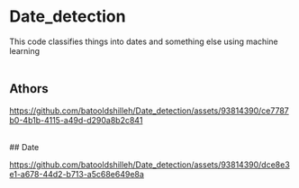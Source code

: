 # Date_detection

This code classifies things into dates and something else using machine learning<br>
<br>
## Athors

https://github.com/batooldshilleh/Date_detection/assets/93814390/ce7787b0-4b1b-4115-a49d-d290a8b2c841

<br>
## Date

https://github.com/batooldshilleh/Date_detection/assets/93814390/dce8e3e1-a678-44d2-b713-a5c68e649e8a

